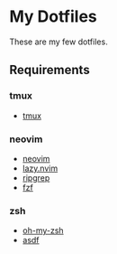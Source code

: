 My Dotfiles
======

These are my few dotfiles.

## Requirements

### tmux

* [tmux](https://github.com/tmux/tmux/wiki/Installing)

### neovim

* [neovim](https://github.com/neovim/neovim/wiki/Installing-Neovim)
* [lazy.nvim](https://github.com/folke/lazy.nvim)
* [ripgrep](https://github.com/BurntSushi/ripgrep)
* [fzf](https://github.com/junegunn/fzf)

### zsh

* [oh-my-zsh](https://github.com/robbyrussell/oh-my-zsh)
* [asdf](https://github.com/asdf-vm/asdf)
